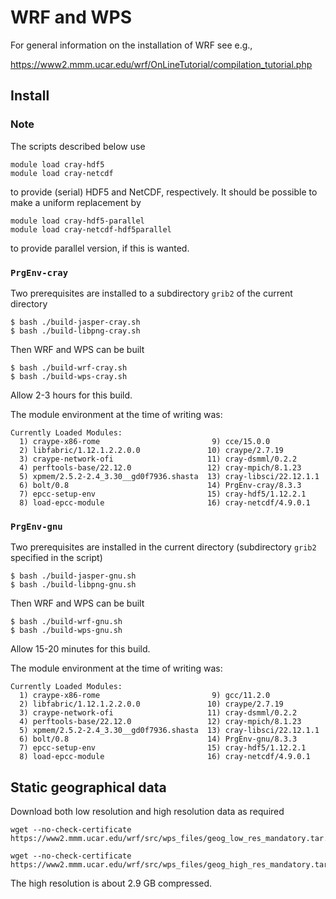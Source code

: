 # WRF and WPS

For general information on the installation of WRF see e.g.,

https://www2.mmm.ucar.edu/wrf/OnLineTutorial/compilation_tutorial.php

## Install

### Note

The scripts described below use
```
module load cray-hdf5
module load cray-netcdf
```
to provide (serial) HDF5 and NetCDF, respectively. It should be possible
to make a uniform replacement by
```
module load cray-hdf5-parallel
module load cray-netcdf-hdf5parallel
```
to provide parallel version, if this is wanted.

### `PrgEnv-cray`

Two prerequisites are installed to a subdirectory `grib2` of the current
directory

```
$ bash ./build-jasper-cray.sh
$ bash ./build-libpng-cray.sh
```

Then WRF and WPS can be built

```
$ bash ./build-wrf-cray.sh
$ bash ./build-wps-cray.sh
```

Allow 2-3 hours for this build.

The module environment at the time of writing was:
```
Currently Loaded Modules:
  1) craype-x86-rome                         9) cce/15.0.0
  2) libfabric/1.12.1.2.2.0.0               10) craype/2.7.19
  3) craype-network-ofi                     11) cray-dsmml/0.2.2
  4) perftools-base/22.12.0                 12) cray-mpich/8.1.23
  5) xpmem/2.5.2-2.4_3.30__gd0f7936.shasta  13) cray-libsci/22.12.1.1
  6) bolt/0.8                               14) PrgEnv-cray/8.3.3
  7) epcc-setup-env                         15) cray-hdf5/1.12.2.1
  8) load-epcc-module                       16) cray-netcdf/4.9.0.1
```


### `PrgEnv-gnu`

Two prerequisites are installed in the current directory (subdirectory
`grib2` specified in the script)

```
$ bash ./build-jasper-gnu.sh
$ bash ./build-libpng-gnu.sh
```

Then WRF and WPS can be built

```
$ bash ./build-wrf-gnu.sh
$ bash ./build-wps-gnu.sh
```

Allow 15-20 minutes for this build.

The module environment at the time of writing was:
```
Currently Loaded Modules:
  1) craype-x86-rome                         9) gcc/11.2.0
  2) libfabric/1.12.1.2.2.0.0               10) craype/2.7.19
  3) craype-network-ofi                     11) cray-dsmml/0.2.2
  4) perftools-base/22.12.0                 12) cray-mpich/8.1.23
  5) xpmem/2.5.2-2.4_3.30__gd0f7936.shasta  13) cray-libsci/22.12.1.1
  6) bolt/0.8                               14) PrgEnv-gnu/8.3.3
  7) epcc-setup-env                         15) cray-hdf5/1.12.2.1
  8) load-epcc-module                       16) cray-netcdf/4.9.0.1
```


## Static geographical data

Download both low resolution and high resolution data as required

```
wget --no-check-certificate https://www2.mmm.ucar.edu/wrf/src/wps_files/geog_low_res_mandatory.tar.gz

wget --no-check-certificate https://www2.mmm.ucar.edu/wrf/src/wps_files/geog_high_res_mandatory.tar.gz

```
The high resolution is about 2.9 GB compressed.

